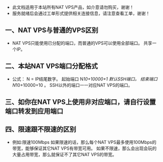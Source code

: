 - 此文档适用于本站所有NAT VPS产品，如介意请勿购买，谢谢！
- 服务就绪后会通过工单形式提供相关连接信息，请注意查看工单，谢谢！

## 一、NAT  VPS与普通的VPS区别
- NAT VPS只能使用已分配的端口，而普通的VPS可以使用全部端口。
共享一个IP。

## 二、本站NAT VPS端口分配格式
- 公式：
N = IP结尾数字。
起始端口 N*10+10000+1 默认SSH端口。
结束端口 N*10+10000+10  。
SSH以外的端口一一对应NAT VPS的端口。

## 三、如你在NAT VPS上使用非对应端口，请自行设置端口转发到应用端口
## 四、限速跟不限速的区别
- 例如:限速100Mbps
如果限速的话，那么每个NAT VPS最多使用100Mbps的带宽，能够保证其它NAT VPS有带宽可用。
如果不限速，那么会出现会玩的大量占用带宽，那么就保证不了其它NAT VPS的带宽。